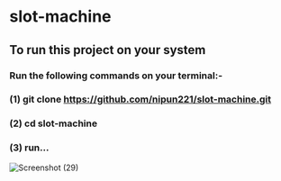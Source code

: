 # slot-machine
## To run this project on your system
### Run the following commands on your terminal:-
### (1) git clone https://github.com/nipun221/slot-machine.git
### (2) cd slot-machine
### (3) run...

![Screenshot (29)](https://github.com/nipun221/slot-machine/assets/98182168/6eb084a6-63aa-4716-b344-f3bed2930d62)


